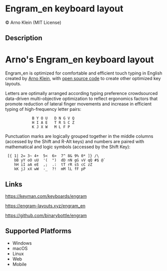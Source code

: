 Engram_en keyboard layout
===========================

© Arno Klein (MIT License)

Description
-----------

# Arno's Engram_en keyboard layout

Engram_en is optimized for comfortable and efficient touch typing in English 
created by [Arno Klein](https://arnoklein.info), 
with [open source code](https://github.com/binarybottle/engram)
to create other optimized key layouts.

Letters are optimally arranged according typing preference crowdsourced data-driven multi-objective optimization to reflect ergonomics factors that promote reduction 
of lateral finger movements and increase in efficient typing of high-frequency letter pairs: 

                B Y O U   D N G V Q
                H I A E   T R S C Z
                K J X W   M L F P

Punctuation marks are logically grouped together in the middle columns 
(accessed by the Shift and R-Alt keys) and numbers are paired with mathematical 
and logic symbols (accessed by the Shift Key):

     [{ 1| 2= 3~ 4+  5<  6>  7^ 8& 9% 0* ]} /\
        bB yY oO uU  '(  ")  dD nN gG vV qQ #$ @`
        hH iI aA eE  ,;  .:  tT rR sS cC zZ
        kK jJ xX wW  -_  ?!  mM lL fF pP


Links
-----
https://keyman.com/keyboards/engram

https://engram-layouts.xyz/engram_en

https://github.com/binarybottle/engram


Supported Platforms
-------------------
 * Windows
 * macOS
 * Linux
 * Web
 * Mobile
